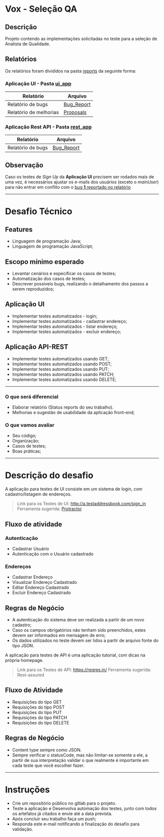 # Vox - Seleção QA

## Descrição
Projeto contendo as implementações solicitadas no teste para a seleção de Analista de Qualidade.

## Relatórios
Os relatórios foram divididos na pasta [reports](https://gitlab.com/Lubambo/vox-selecao-qa/-/tree/master/reports) da seguinte forma:

### Aplicação UI - Pasta [ui_app](https://gitlab.com/Lubambo/vox-selecao-qa/-/tree/master/reports/ui_app)
|  Relatório | Arquivo |
| ------ | ------ |
| Relatório de bugs | [Bug_Report](https://gitlab.com/Lubambo/vox-selecao-qa/-/blob/master/reports/ui_app/Bug_Report.md) |
| Relatório de melhorias | [Proposals](https://gitlab.com/Lubambo/vox-selecao-qa/-/blob/master/reports/ui_app/Proposals.md) |

### Aplicação Rest API - Pasta [rest_app](https://gitlab.com/Lubambo/vox-selecao-qa/-/tree/master/reports/rest_app)
|  Relatório | Arquivo |
| ------ | ------ |
| Relatório de bugs | [Bug_Report](https://gitlab.com/Lubambo/vox-selecao-qa/-/blob/master/reports/rest_app/Bug_Report.md) |

## Observação
Caso os testes de _Sign Up_ da **Aplicação UI** precisem ser rodados mais de uma vez, é necessários ajustar os e-mails dos usuários (exceto o _mainUser_) para não entrar em conflito com o [bug **1** reportado no relatório](https://gitlab.com/Lubambo/vox-selecao-qa/-/blob/master/reports/ui_app/Bug_Report.md#1-tentar-cadastrar-usu%C3%A1rio-sem-preencher-algum-campo-n%C3%A3o-apresenta-mensagem-de-erro)

---

# Desafio Técnico 
## Features 
- Linguagem de programação Java;
- Linguagem de programação JavaScript;

## Escopo mínimo esperado
- Levantar cenários e especificar os casos de testes;
- Automatização dos casos de testes;
- Descrever possíveis bugs, realizando o detalhamento dos passos a serem reproduzidos;

## Aplicação UI
- Implementar testes automatizados - login;
- Implementar testes automatizados - cadastrar endereço;
- Implementar testes automatizados - listar endereço;
- Implementar testes automatizados - excluir endereço;

## Aplicação API-REST
- Implementar testes automatizados usando GET;
- Implementar testes automatizados usando POST;
- Implementar testes automatizados usando PUT;
- Implementar testes automatizados usando PATCH;
- Implementar testes automatizados usando DELETE;

---

### O que será diferencial
- Elaborar relatório (Status reports do seu trabalho).
- Melhorias e sugestão de usabilidade da aplicação front-end;

### O que vamos avaliar
- Seu código;
- Organização;
- Casos de testes;
- Boas práticas;

---

# Descrição do desafio
A aplicação para testes de UI consiste em um sistema de login, com cadastro/listagem de endereços.
> Link para os Testes de UI: http://a.testaddressbook.com/sign_in
> Ferramenta sugerida: [Protractor](https://www.protractortest.org/#/)

## Fluxo de atividade
### Autenticação
- Cadastrar Usuário
- Autenticação com o Usuário cadastrado
### Endereços
- Cadastrar Endereço
- Visualizar Endereço Cadastrado
- Editar Endereço Cadastrado
- Excluir Endereço Cadastrado 

## Regras de Negócio
- A autenticação do sistema deve ser realizada a partir de um novo cadastro;
- Caso os campos obrigatórios não tenham sido preenchidos, estes devem ser informados em mensagem de erro;
- Os dados utilizados no teste devem ser lidos a partir de arquivo fonte do tipo JSON.

A aplicação para testes de API é uma aplicação tutorial, com dicas na própria homepage.
> Link para os Testes de API: https://reqres.in/
> Ferramenta sugerida: Rest-assured

## Fluxo de Atividade
- Requisições do tipo GET
- Requisições do tipo POST
- Requisições do tipo PUT
- Requisições do tipo PATCH
- Requisições do tipo DELETE

## Regras de Negócio
- Content type sempre como JSON.
- Sempre verificar o statusCode, mas não limitar-se somente a ele, a partir de sua interpretação validar o que realmente é importante em cada teste que você escolher fazer.

---
# Instruções
- Crie um repositório público no gitlab para o projeto.
- Teste a aplicação e Desenvolva automação dos testes, junto com todos os artefatos já citados e envie até a data prevista.
- Após concluir seu trabalho faça um push;
- Responda este e-mail notificando a finalização do desafio para validação.

